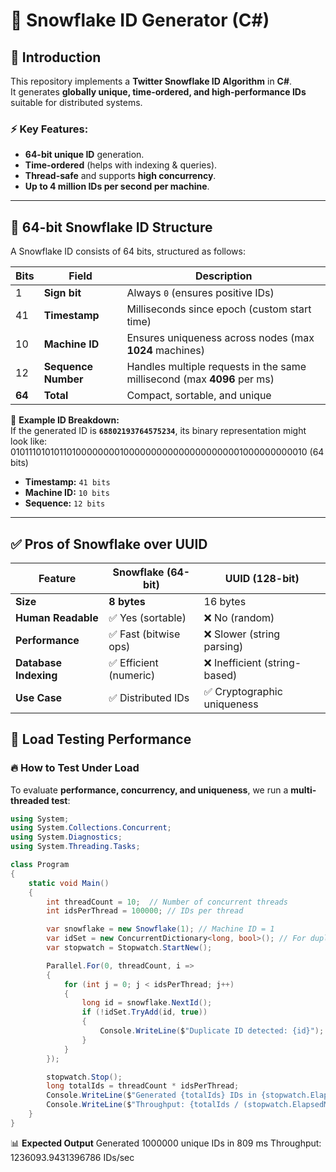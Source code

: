 # 🚀 Snowflake ID Generator (C#)

## 📌 Introduction
This repository implements a **Twitter Snowflake ID Algorithm** in **C#**.  
It generates **globally unique, time-ordered, and high-performance IDs** suitable for distributed systems.

### ⚡ Key Features:
- **64-bit unique ID** generation.
- **Time-ordered** (helps with indexing & queries).
- **Thread-safe** and supports **high concurrency**.
- **Up to 4 million IDs per second per machine**.  

---

## 🔢 64-bit Snowflake ID Structure  
A Snowflake ID consists of 64 bits, structured as follows:

| Bits | Field | Description |
|------|-------------------|--------------------------------------------------|
| 1  | **Sign bit** | Always `0` (ensures positive IDs) |
| 41 | **Timestamp** | Milliseconds since epoch (custom start time) |
| 10 | **Machine ID** | Ensures uniqueness across nodes (max **1024** machines) |
| 12 | **Sequence Number** | Handles multiple requests in the same millisecond (max **4096** per ms) |
| **64** | **Total** | Compact, sortable, and unique |

📌 **Example ID Breakdown:**  
If the generated ID is **`68802193764575234`**, its binary representation might look like:
0101110101011010000000010000000000000000000001000000000010 (64 bits)

- **Timestamp:** `41 bits`
- **Machine ID:** `10 bits`
- **Sequence:** `12 bits`

---

## ✅ Pros of Snowflake over UUID
| Feature           | Snowflake (64-bit)  | UUID (128-bit) |
|------------------|-------------------|---------------|
| **Size**         | **8 bytes**        | 16 bytes |
| **Human Readable** | ✅ Yes (sortable)  | ❌ No (random) |
| **Performance** | ✅ Fast (bitwise ops) | ❌ Slower (string parsing) |
| **Database Indexing** | ✅ Efficient (numeric) | ❌ Inefficient (string-based) |
| **Use Case** | ✅ Distributed IDs | ✅ Cryptographic uniqueness |

## 🚀 Load Testing Performance

### 🔥 **How to Test Under Load**
To evaluate **performance, concurrency, and uniqueness**, we run a **multi-threaded test**:
```csharp
using System;
using System.Collections.Concurrent;
using System.Diagnostics;
using System.Threading.Tasks;

class Program
{
    static void Main()
    {
        int threadCount = 10;  // Number of concurrent threads
        int idsPerThread = 100000; // IDs per thread

        var snowflake = new Snowflake(1); // Machine ID = 1
        var idSet = new ConcurrentDictionary<long, bool>(); // For duplicate check
        var stopwatch = Stopwatch.StartNew();

        Parallel.For(0, threadCount, i =>
        {
            for (int j = 0; j < idsPerThread; j++)
            {
                long id = snowflake.NextId();
                if (!idSet.TryAdd(id, true))
                {
                    Console.WriteLine($"Duplicate ID detected: {id}");
                }
            }
        });

        stopwatch.Stop();
        long totalIds = threadCount * idsPerThread;
        Console.WriteLine($"Generated {totalIds} IDs in {stopwatch.ElapsedMilliseconds} ms");
        Console.WriteLine($"Throughput: {totalIds / (stopwatch.ElapsedMilliseconds / 1000.0)} IDs/sec");
    }
}
```

📊 **Expected Output**
Generated 1000000 unique IDs in 809 ms
Throughput: 1236093.9431396786 IDs/sec
